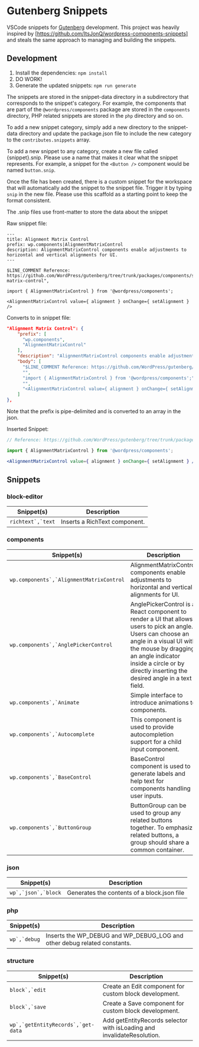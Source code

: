 # Gutenberg Snippets

VSCode snippets for [Gutenberg](https://wordpress.org/gutenberg/) development. This project was heavily inspired by [https://github.com/ItsJonQ/wordpress-components-snippets] and steals the same approach to managing and building the snippets.


## Development
1. Install the dependencies: `npm install`
2. DO WORK!
3. Generate the updated snippets: `npm run generate`

The snippets are stored in the snippet-data directory in a subdirectory that corresponds to the snippet's category. For example, the components that are part of the `@wordpress/components` package are stored in the `components` directory, PHP related snippets are stored in the `php` directory and so on.

To add a new snippet category, simply add a new directory to the snippet-data directory and update the package.json file to include the new category to the `contributes.snippets` array.

To add a new snippet to any category, create a new file called {snippet}.snip. Please use a name that makes it clear what the snippet represents. For example, a snippet for the `<Button />` component would be named `button.snip`.

Once the file has been created, there is a custom snippet for the workspace that will automatically add the snippet to the snippet file. Trigger it by typing `snip` in the new file. Please use this scaffold as a starting point to keep the format consistent.

The .snip files use front-matter to store the data about the snippet

Raw snippet file:
```plaintext
---
title: Alignment Matrix Control
prefix: wp.components|AlignmentMatrixControl
description: AlignmentMatrixControl components enable adjustments to horizontal and vertical alignments for UI.
---

$LINE_COMMENT Reference: https://github.com/WordPress/gutenberg/tree/trunk/packages/components/src/alignment-matrix-control",

import { AlignmentMatrixControl } from '@wordpress/components';

<AlignmentMatrixControl value={ alignment } onChange={ setAlignment } />
```

Converts to in snippet file:
```json
"Alignment Matrix Control": {
    "prefix": [
      "wp.components",
      "AlignmentMatrixControl"
    ],
    "description": "AlignmentMatrixControl components enable adjustments to horizontal and vertical alignments for UI.",
    "body": [
      "$LINE_COMMENT Reference: https://github.com/WordPress/gutenberg/tree/trunk/packages/components/src/alignment-matrix-control\",",
      "",
      "import { AlignmentMatrixControl } from '@wordpress/components';",
      "",
      "<AlignmentMatrixControl value={ alignment } onChange={ setAlignment } />"
    ]
},
```
Note that the prefix is pipe-delimited and is converted to an array in the json.


Inserted Snippet:
```jsx
// Reference: https://github.com/WordPress/gutenberg/tree/trunk/packages/components/src/alignment-matrix-control",

import { AlignmentMatrixControl } from '@wordpress/components';

<AlignmentMatrixControl value={ alignment } onChange={ setAlignment } />
```
<!-- SNIPPET-TOC -->
<!-- This table was automatically generated -->
## Snippets
 ### block-editor
| Snippet(s) | Description |
| --- | --- |
| ``richtext`,`text`` | Inserts a RichText component. |

 ### components
| Snippet(s) | Description |
| --- | --- |
| ``wp.components`,`AlignmentMatrixControl`` | AlignmentMatrixControl components enable adjustments to horizontal and vertical alignments for UI. |
| ``wp.components`,`AnglePickerControl`` | AnglePickerControl is a React component to render a UI that allows users to pick an angle. Users can choose an angle in a visual UI with the mouse by dragging an angle indicator inside a circle or by directly inserting the desired angle in a text field. |
| ``wp.components`,`Animate`` | Simple interface to introduce animations to components. |
| ``wp.components`,`Autocomplete`` | This component is used to provide autocompletion support for a child input component. |
| ``wp.components`,`BaseControl`` | BaseControl component is used to generate labels and help text for components handling user inputs. |
| ``wp.components`,`ButtonGroup`` | ButtonGroup can be used to group any related buttons together. To emphasize related buttons, a group should share a common container. |

 ### json
| Snippet(s) | Description |
| --- | --- |
| ``wp`,`json`,`block`` | Generates the contents of a block.json file |

 ### php
| Snippet(s) | Description |
| --- | --- |
| ``wp`,`debug`` | Inserts the WP_DEBUG and WP_DEBUG_LOG and other debug related constants. |

 ### structure
| Snippet(s) | Description |
| --- | --- |
| ``block`,`edit`` | Create an Edit component for custom block development. |
| ``block`,`save`` | Create a Save component for custom block development. |
| ``wp`,`getEntityRecords`,`get-data`` | Add getEntityRecords selector with isLoading and invalidateResolution. |


<!-- /SNIPPET-TOC -->
